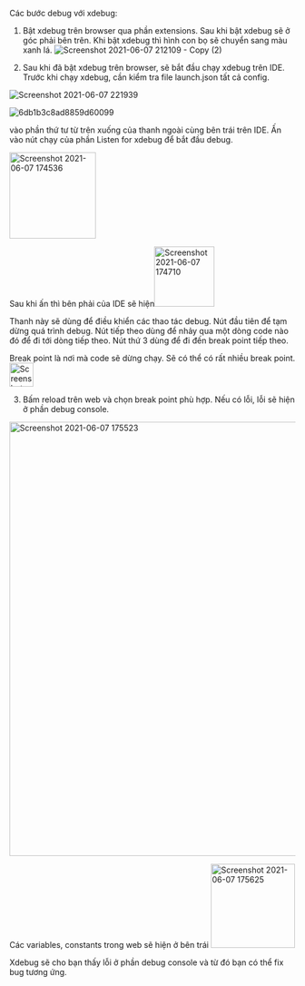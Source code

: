 Các bước debug với xdebug: 

1. Bật xdebug trên browser qua phần extensions. Sau khi bật xdebug sẽ ở góc phải bên trên. Khi bật xdebug thì hình con bọ sẽ chuyển sang màu xanh lá.
![Screenshot 2021-06-07 212109 - Copy (2)](https://user-images.githubusercontent.com/60163299/121042832-40471700-c7de-11eb-8935-f43cbcf04798.png)



2. Sau khi đã bật xdebug trên browser, sẽ bắt đầu chạy xdebug trên IDE. Trước khi chạy xdebug, cần kiểm tra file launch.json tất cả config.


![Screenshot 2021-06-07 221939](https://user-images.githubusercontent.com/60163299/121043044-7a181d80-c7de-11eb-83a8-ef96b8f33144.png)

![6db1b3c8ad8859d60099](https://user-images.githubusercontent.com/60163299/121043079-81d7c200-c7de-11eb-9fc0-dc35e6d8c30f.jpg)


vào phần thứ tư từ trên xuống của thanh ngoài cùng bên trái trên IDE. Ấn vào nút chạy của phần Listen for xdebug để bắt đầu debug. 

<img width="152" alt="Screenshot 2021-06-07 174536" src="https://user-images.githubusercontent.com/60163299/121043102-88663980-c7de-11eb-923a-1cbc89e40120.png">



Sau khi ấn thì bên phải của IDE sẽ hiện<img width="106" alt="Screenshot 2021-06-07 174710" src="https://user-images.githubusercontent.com/60163299/121043158-93b96500-c7de-11eb-8a3b-fec59ed94e64.png">


Thanh này sẽ dùng để điều khiển các thao tác debug. Nút đầu tiên để tạm dừng quá trình debug. Nút tiếp theo dùng để nhảy qua một dòng code nào đó để đi tới dòng tiếp theo. Nút thứ 3 dùng để đi đến break point tiếp theo. 



Break point là nơi mà code sẽ dừng chạy. Sẽ có thể có rất nhiều break point. 
<img width="42" alt="Screenshot 2021-06-07 175252" src="https://user-images.githubusercontent.com/60163299/121043228-a16eea80-c7de-11eb-9456-56e8986d4350.png">



3. Bấm reload trên web và chọn break point phù hợp. Nếu có lỗi, lỗi sẽ hiện ở phần debug console.

<img width="765" alt="Screenshot 2021-06-07 175523" src="https://user-images.githubusercontent.com/60163299/121043293-adf34300-c7de-11eb-90c6-b250c1314763.png">


Các variables, constants trong web sẽ hiện ở bên trái 
<img width="148" alt="Screenshot 2021-06-07 175625" src="https://user-images.githubusercontent.com/60163299/121043314-b21f6080-c7de-11eb-9f41-f3d311c0167b.png">


Xdebug sẽ cho bạn thấy lỗi ở phần debug console và từ đó bạn có thể fix bug tương ứng.
